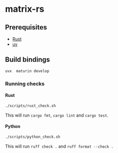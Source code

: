 # matrix-rs

## Prerequisites

- [Rust](https://www.rust-lang.org/)
- [uv](https://github.com/astral-sh/uv)

## Build bindings

```bash
uvx  maturin develop
```

### Running checks

#### Rust


```bash
./scripts/rust_check.sh
```

This will run `cargo fmt`, `cargo lint` and `cargo test`.

#### Python

```bash
./scripts/python_check.sh
```

This will run `ruff check .` and `ruff format --check .`